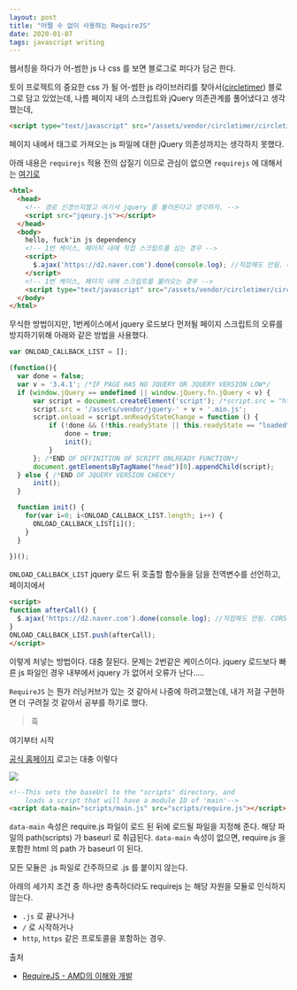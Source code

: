 ```yaml
---
layout: post
title: "어쩔 수 없이 사용하는 RequireJS"
date: 2020-01-07
tags: javascript writing
---
```


<script>
require(['init'], (init) => {
  require(['jquery', 'util'], ($, util) => {
    console.log('jquery version -> ' + $.fn.jquery);
    console.log('gen id from util module -> ' + util.genID());
  });
});
</script>

웹서칭을 하다가 어-썸한 js 나 css 를 보면 블로그로 퍼다가 담곤 한다.

토이 프로젝트의 중요한 css 가 될 어-썸한 js 라이브러리를 찾아서([circletimer](https://github.com/abejfehr/circletimer)) 블로그로 담고 있었는데, 나름 페이지 내의 스크립트와 jQuery 의존관계를 풀어냈다고 생각했는데,
``` html
<script type="text/javascript" src="/assets/vendor/circletimer/circletimer.min.js"></script>
```

페이지 내에서 태그로 가져오는 js 파일에 대한 jQuery 의존성까지는 생각하지 못했다.

아래 내용은 `requirejs` 적용 전의 삽질기 이므로 관심이 없으면 `requirejs` 에 대해서는 <a href="#start">여기로</a>

``` html
<html>
  <head>
    <!-- 경로 신경쓰지말고 여기서 jquery 를 불러온다고 생각하자. -->
    <script src="jqeury.js"></script>
  </head>
  <body>
    hello, fuck'in js dependency
    <!-- 1번 케이스, 페이지 내에 직접 스크립트를 심는 경우 -->
    <script>
      $.ajax('https://d2.naver.com').done(console.log); //직접해도 안됨. CORS 정책부터 해결. 본인은 d2.naver.com 페이지에서 수행함.
    </script>
    <!-- 1번 케이스, 페이지 내에 스크립트를 불러오는 경우 -->
    <script type="text/javascript" src="/assets/vendor/circletimer/circletimer.min.js"></script>
  </body>
</html>
```

무식한 방법이지만, 1번케이스에서 jquery 로드보다 먼저될 페이지 스크립트의 오류를 방지하기위해 아래와 같은 방법을 사용했다.

``` javascript
var ONLOAD_CALLBACK_LIST = [];

(function(){
  var done = false;
  var v = '3.4.1'; /*IF PAGE HAS NO JQUERY OR JQUERY VERSION LOW*/
  if (window.jQuery == undefined || window.jQuery.fn.jQuery < v) {
      var script = document.createElement('script'); /*script.src = "http://ajax.googleapis.com/ajax/libs/jquery/" + v + "/jquery.min.js";*/
      script.src = '/assets/vendor/jquery-' + v + '.min.js';
      script.onload = script.onReadyStateChange = function () {
          if (!done && (!this.readyState || this.readyState == "loaded" || this.readyState == "complete")) {
              done = true;
              init();
          }
      }; /*END OF DEFINITION OF SCRIPT ONLREADY FUNCTION*/
      document.getElementsByTagName("head")[0].appendChild(script);
  } else { /*END OF JQUERY VERSION CHECK*/
      init();
  }

  function init() {
    for(var i=0; i<ONLOAD_CALLBACK_LIST.length; i++) {
      ONLOAD_CALLBACK_LIST[i]();
    }
  }

})();
```

`ONLOAD_CALLBACK_LIST` jquery 로드 뒤 호출할 함수들을 담을 전역변수를 선언하고, 페이지에서

``` html
<script>
function afterCall() {
  $.ajax('https://d2.naver.com').done(console.log); //직접해도 안됨. CORS 정책부터 해결. 본인은 d2.naver.com 페이지에서 수행함.
}
ONLOAD_CALLBACK_LIST.push(afterCall);
</script>
```

이렇게 처넣는 방법이다. 대충 잘된다. 문제는 2번같은 케이스이다.
jquery 로드보다 빠른 js 파일인 경우 내부에서 jquery 가 없어서 오류가 난다.....

`RequireJS` 는 뭔가 러닝커브가 있는 것 같아서 나중에 하려고했는데, 내가 저걸 구현하면 더 구려질 것 같아서 공부를 하기로 했다.

> 흑

<a id="start"> 여기부터 시작 </a>

[공식 홈페이지](https://requirejs.org/) 로고는 대충 이렇다

<img src='#' post-image-name='2020-01-07-javascript-requirejs.png'>

``` html
<!--This sets the baseUrl to the "scripts" directory, and
    loads a script that will have a module ID of 'main'-->
<script data-main="scripts/main.js" src="scripts/require.js"></script>
```
`data-main` 속성은 require.js 파일이 로드 된 뒤에 로드될 파일을 지정해 준다. 해당 파일의 path(scripts) 가 baseurl 로 취급된다. `data-main` 속성이 없으면, require.js 을 포함한 html 의 path 가 baseurl 이 된다.

모든 모듈은 .js 파일로 간주하므로 .js 를 붙이지 않는다.

아래의 세가지 조건 중 하나만 충족하더라도 requirejs 는 해당 자원을 모듈로 인식하지 않는다.

- `.js` 로 끝나거나
- `/` 로 시작하거나
- `http`, `https` 같은 프로토콜을 포함하는 경우.


출처
- [RequireJS - AMD의 이해와 개발](https://d2.naver.com/helloworld/591319)
